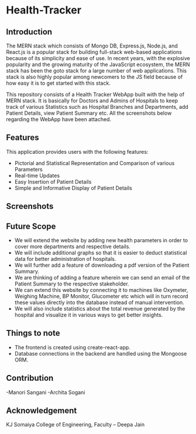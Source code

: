 # Health-Tracker

## Introduction

The MERN stack which consists of Mongo DB, Express.js, Node.js, and React.js is a popular stack for building full-stack web-based applications because of its simplicity and ease of use. In recent years, with the explosive popularity and the growing maturity of the JavaScript ecosystem, the MERN stack has been the goto stack for a large number of web applications. This stack is also highly popular among newcomers to the JS field because of how easy it is to get started with this stack.

This repository consists of a Health Tracker WebApp built with the help of MERN stack. It is basically for Doctors and Admins of Hospitals to keep track of various Statistics such as Hospital Branches and Departments, add Patient Details, view Patient Summary etc. All the screenshots below regarding the WebApp have been attached.

## Features

This application provides users with the following features:

-	Pictorial and Statistical Representation and Comparison of various Parameters
-	Real-time Updates
-	Easy Insertion of Patient Details
-	Simple and Informative Display of Patient Details

## Screenshots



## Future Scope

-	We will extend the website by adding new health parameters in order to cover more departments and respective details.
-	We will include additional graphs so that it is easier to deduct statistical data for better administration of hospitals.
-	We will further add a feature of downloading a pdf version of the Patient Summary.
- We are thinking of adding a feature wherein we can send an email of the Patient Summary to the respective stakeholder.
-	We can extend this website by connecting it to machines like Oxymeter, Weighing Machine, BP Monitor, Glucometer etc which will in turn record these values     directly into the database instead of manual intervention.
-	We will also include statistics about the total revenue generated by the hospital and visualize it in various ways to get better insights.

## Things to note

-	The frontend is created using create-react-app.
-	Database connections in the backend are handled using the Mongoose ORM.

## Contribution

-Manori Sangani
-Archita Sogani

## Acknowledgement

KJ Somaiya College of Engineering, Faculty – Deepa Jain




